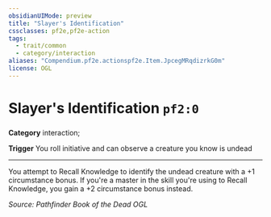 ```yaml
---
obsidianUIMode: preview
title: "Slayer's Identification"
cssclasses: pf2e,pf2e-action
tags:
  - trait/common
  - category/interaction
aliases: "Compendium.pf2e.actionspf2e.Item.JpcegMRqdizrkG0m"
license: OGL
---
```

# Slayer's Identification `pf2:0`

### 

**Category** interaction; 




**Trigger** You roll initiative and can observe a creature you know is undead

* * *

You attempt to Recall Knowledge to identify the undead creature with a +1 circumstance bonus. If you're a master in the skill you're using to Recall Knowledge, you gain a +2 circumstance bonus instead.

*Source: Pathfinder Book of the Dead*
*OGL*